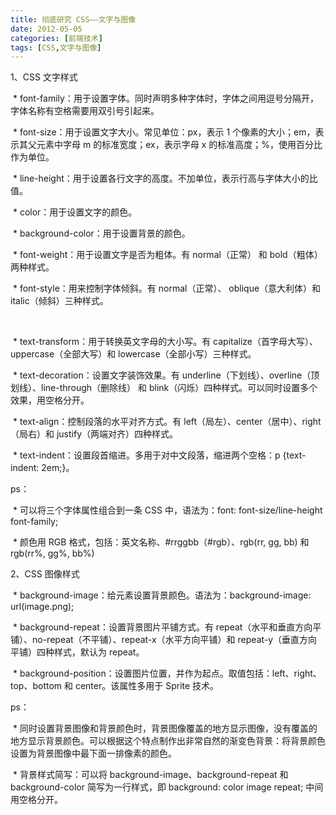```yaml
---
title: 彻底研究 CSS——文字与图像
date: 2012-05-05
categories: [前端技术]
tags: [CSS,文字与图像]
---
```


1、CSS 文字样式

 \*
font-family：用于设置字体。同时声明多种字体时，字体之间用逗号分隔开，字体名称有空格需要用双引号引起来。


 \* font-size：用于设置文字大小。常见单位：px，表示 1
个像素的大小；em，表示其父元素中字母 m 的标准宽度；ex，表示字母 x
的标准高度；%，使用百分比作为单位。


 \*
line-height：用于设置各行文字的高度。不加单位，表示行高与字体大小的比值。


 \* color：用于设置文字的颜色。


 \* background-color：用于设置背景的颜色。


 \* font-weight：用于设置文字是否为粗体。有 normal（正常） 和 bold（粗体）
两种样式。


 \* font-style：用来控制字体倾斜。有 normal（正常）、 oblique（意大利体）和
italic（倾斜）三种样式。

 

 \* text-transform：用于转换英文字母的大小写。有
capitalize（首字母大写）、uppercase（全部大写）和
lowercase（全部小写）三种样式。


 \* text-decoration：设置文字装饰效果。有
underline（下划线）、overline（顶划线）、line-through（删除线） 和
blink（闪烁）四种样式。可以同时设置多个效果，用空格分开。


 \* text-align：控制段落的水平对齐方式。有
left（局左）、center（居中）、right（局右）和 justify（两端对齐）四种样式。


 \* text-indent：设置段首缩进。多用于对中文段落，缩进两个空格：p
{text-indent: 2em;}。


ps：

 \* 可以将三个字体属性组合到一条 CSS 中，语法为：font:
font-size/line-height font-family;


 \* 颜色用 RGB 格式，包括：英文名称、\#rrggbb（\#rgb）、rgb(rr, gg, bb) 和
rgb(rr%, gg%, bb%)


2、CSS 图像样式

 \* background-image：给元素设置背景颜色。语法为：background-image:
url(image.png);


 \* background-repeat：设置背景图片平铺方式。有
repeat（水平和垂直方向平铺）、no-repeat（不平铺）、repeat-x（水平方向平铺）和
repeat-y（垂直方向平铺）四种样式，默认为 repeat。


 \*
background-position：设置图片位置，并作为起点。取值包括：left、right、top、bottom
和 center。该属性多用于 Sprite 技术。


ps：

 \*
同时设置背景图像和背景颜色时，背景图像覆盖的地方显示图像，没有覆盖的地方显示背景颜色。可以根据这个特点制作出非常自然的渐变色背景：将背景颜色设置为背景图像中最下面一排像素的颜色。


 \* 背景样式简写：可以将 background-image、background-repeat 和
background-color 简写为一行样式，即 background: color image repeat;
中间用空格分开。
